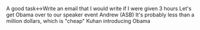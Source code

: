 A good task↔Write an email that I would write if I were given 3 hours
Let's get Obama over to our speaker event Andrew (ASB)
    It's probably less than a million dollars, which is "cheap"
    Kuhan introducing Obama

